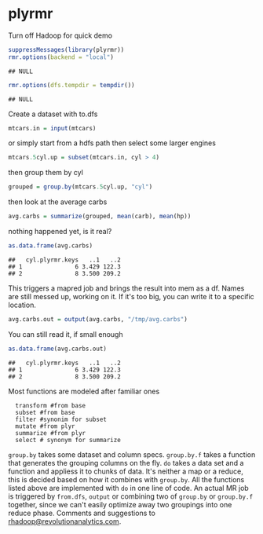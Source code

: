 plyrmr
=====

Turn off Hadoop for quick demo

```r
suppressMessages(library(plyrmr))
rmr.options(backend = "local")
```

```
## NULL
```

```r
rmr.options(dfs.tempdir = tempdir())
```

```
## NULL
```


Create a dataset with to.dfs


```r
mtcars.in = input(mtcars)
```


or simply start from a hdfs path then select some larger engines


```r
mtcars.5cyl.up = subset(mtcars.in, cyl > 4)
```


then group them by cyl


```r
grouped = group.by(mtcars.5cyl.up, "cyl")
```


then look at the average carbs


```r
avg.carbs = summarize(grouped, mean(carb), mean(hp))
```


nothing happened yet, is it real?


```r
as.data.frame(avg.carbs)
```

```
##   cyl.plyrmr.keys   ..1   ..2
## 1               6 3.429 122.3
## 2               8 3.500 209.2
```


This triggers a mapred job and brings the result into mem as a df. Names are still messed up, working on it. If it's too big, you can write it to a specific location.


```r
avg.carbs.out = output(avg.carbs, "/tmp/avg.carbs")
```


You can still read it, if small enough


```r
as.data.frame(avg.carbs.out)
```

```
##   cyl.plyrmr.keys   ..1   ..2
## 1               6 3.429 122.3
## 2               8 3.500 209.2
```


Most functions are modeled after familiar ones

```
  transform #from base
  subset #from base
  filter #synonim for subset
  mutate #from plyr
  summarize #from plyr
  select # synonym for summarize
```

`group.by` takes some dataset and column specs. `group.by.f` takes a function that generates the grouping columns on the fly.
`do` takes a data set and a function and appliess it to chunks of data. It's neither a map or a reduce, this is decided based on 
how it combines with `group.by`. All the functions listed above are implemented with `do` in one line of code. An actual MR job 
is triggered by `from.dfs`, `output` or combining two of `group.by` or `group.by.f` together, since we can't easily optimize
away two groupings into one reduce phase. Comments and suggestions to rhadoop@revolutionanalytics.com.
